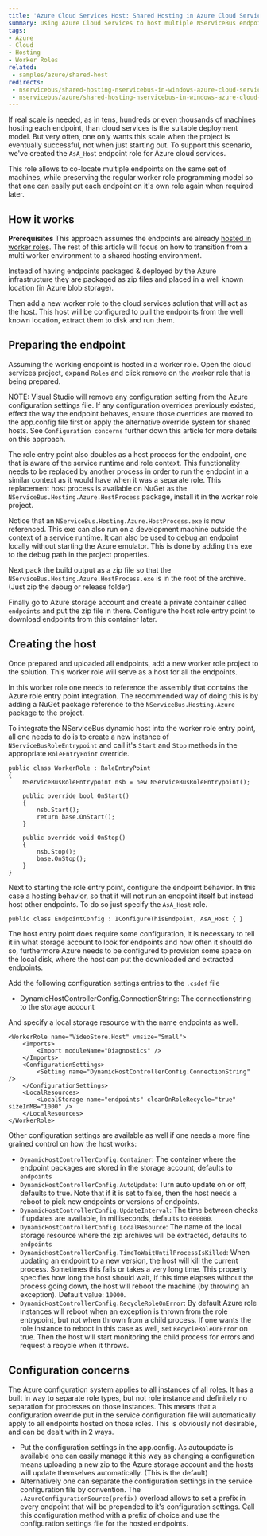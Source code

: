 ```yaml
---
title: 'Azure Cloud Services Host: Shared Hosting in Azure Cloud Services'
summary: Using Azure Cloud Services to host multiple NServiceBus endpoints on a shared pool of machines.
tags:
- Azure
- Cloud
- Hosting
- Worker Roles
related:
 - samples/azure/shared-host
redirects:
 - nservicebus/shared-hosting-nservicebus-in-windows-azure-cloud-services
 - nservicebus/azure/shared-hosting-nservicebus-in-windows-azure-cloud-services
---
```


If real scale is needed, as in tens, hundreds or even thousands of machines hosting each endpoint, than cloud services is the suitable deployment model. But very often, one only wants this scale when the project is eventually successful, not when just starting out. To support this scenario, we've created the `AsA_Hos`t endpoint role for Azure cloud services.

This role allows to co-locate multiple endpoints on the same set of machines, while preserving the regular worker role programming model so that one can easily put each endpoint on it's own role again when required later.


## How it works

**Prerequisites** This approach assumes the endpoints are already [hosted in worker roles](/nservicebus/hosting/cloud-services-host/). The rest of this article will focus on how to transition from a multi worker environment to a shared hosting environment.

Instead of having endpoints packaged & deployed by the Azure infrastructure they are packaged as zip files and placed in a well known location (in Azure blob storage).

Then add a new worker role to the cloud services solution that will act as the host. This host will be configured to pull the endpoints from the well known location, extract them to disk and run them.


## Preparing the endpoint

Assuming the working endpoint is hosted in a worker role. Open the cloud services project, expand `Roles` and click remove on the worker role that is being prepared.

NOTE: Visual Studio will remove any configuration setting from the Azure configuration settings file. If any configuration overrides previously existed, effect the way the endpoint behaves, ensure those overrides are moved to the app.config file first or apply the alternative override system for shared hosts. See `Configuration concerns` further down this article for more details on this approach.

The role entry point also doubles as a host process for the endpoint, one that is aware of the service runtime and role context. This functionality needs to be replaced by another process in order to run the endpoint in a similar context as it would have when it was a separate role. This replacement host process is available on NuGet as the `NServiceBus.Hosting.Azure.HostProcess` package, install it in the worker role project.

Notice that an `NServiceBus.Hosting.Azure.HostProcess.exe` is now referenced. This exe can also run on a development machine outside the context of a service runtime. It can also be used to debug an endpoint locally without starting the Azure emulator. This is done by adding this exe to the debug path in the project properties.

Next pack the build output as a zip file so that the `NServiceBus.Hosting.Azure.HostProcess.exe` is in the root of the archive. (Just zip the debug or release folder)

Finally go to Azure storage account and create a private container called `endpoints` and put the zip file in there. Configure the host role entry point to download endpoints from this container later.


## Creating the host

Once prepared and uploaded all endpoints, add a new worker role project to the solution. This worker role will serve as a host for all the endpoints.

In this worker role one needs to reference the assembly that contains the Azure role entry point integration. The recommended way of doing this is by adding a NuGet package reference to the `NServiceBus.Hosting.Azure` package to the project.

To integrate the NServiceBus dynamic host into the worker role entry point, all one needs to do is to create a new instance of `NServiceBusRoleEntrypoint` and call it's `Start` and `Stop` methods in the appropriate `RoleEntryPoint` override.

```
public class WorkerRole : RoleEntryPoint
{
	NServiceBusRoleEntrypoint nsb = new NServiceBusRoleEntrypoint();
	
	public override bool OnStart()
	{
	    nsb.Start();	
	    return base.OnStart();
	}
	
	public override void OnStop()
	{
	    nsb.Stop();	
	    base.OnStop();
	}
}
```

Next to starting the role entry point, configure the endpoint behavior. In this case a hosting behavior, so that it will not run an endpoint itself but instead host other endpoints. To do so just specify the `AsA_Host` role.

    public class EndpointConfig : IConfigureThisEndpoint, AsA_Host { }

The host entry point does require some configuration, it is necessary to tell it in what storage account to look for endpoints and how often it should do so, furthermore Azure needs to be configured to provision some space on the local disk, where the host can put the downloaded and extracted endpoints.

Add the following configuration settings entries to the `.csdef` file

 * DynamicHostControllerConfig.ConnectionString: The connectionstring to the storage account

And specify a local storage resource with the name endpoints as well.

```
<WorkerRole name="VideoStore.Host" vmsize="Small">
	<Imports>
		<Import moduleName="Diagnostics" />
	</Imports>
	<ConfigurationSettings>
		<Setting name="DynamicHostControllerConfig.ConnectionString" />      		
	</ConfigurationSettings>
	<LocalResources>
		<LocalStorage name="endpoints" cleanOnRoleRecycle="true" sizeInMB="1000" />
	</LocalResources>
</WorkerRole>
```

Other configuration settings are available as well if one needs a more fine grained control on how the host works:

 * `DynamicHostControllerConfig.Container`: The container where the endpoint packages are stored in the storage account, defaults to `endpoints`
 * `DynamicHostControllerConfig.AutoUpdate`: Turn auto update on or off, defaults to true. Note that if it is set to false, then the host needs a reboot to pick new endpoints or versions of endpoints.
 * `DynamicHostControllerConfig.UpdateInterval`: The time between checks if updates are available, in milliseconds, defaults to `600000`.
 * `DynamicHostControllerConfig.LocalResource`: The name of the local storage resource where the zip archives will be extracted, defaults to `endpoints`
 * `DynamicHostControllerConfig.TimeToWaitUntilProcessIsKilled`: When updating an endpoint to a new version, the host will kill the current process. Sometimes this fails or takes a very long time. This property specifies how long the host should wait, if this time elapses without the process going down, the host will reboot the machine (by throwing an exception). Default value: `10000`.
 * `DynamicHostControllerConfig.RecycleRoleOnError`: By default Azure role instances will reboot when an exception is thrown from the role entrypoint, but not when thrown from a child process. If one wants the role instance to reboot in this case as well, set `RecycleRoleOnError` on true. Then the host will start monitoring the child process for errors and request a recycle when it throws.


## Configuration concerns

The Azure configuration system applies to all instances of all roles. It has a built in way to separate role types, but not role instance and definitely no separation for processes on those instances. This means that a configuration override put in the service configuration file will automatically apply to all endpoints hosted on those roles. This is obviously not desirable, and can be dealt with in 2 ways.

 * Put the configuration settings in the app.config. As autoupdate is available one can easily manage it this way as changing a configuration means uploading a new zip to the Azure storage account and the hosts will update themselves automatically. (This is the default)
 * Alternatively one can separate the configuration settings in the service configuration file by convention. The `.AzureConfigurationSource(prefix)` overload allows to set a prefix in every endpoint that will be prepended to it's configuration settings. Call this configuration method with a prefix of choice and use the configuration settings file for the hosted endpoints.
